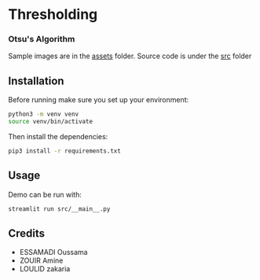 # Thresholding
### Otsu's Algorithm

Sample images are in the [assets](./assets) folder.
Source code is under the [src](./src/) folder

## Installation

Before running make sure you set up your environment:

```sh
python3 -m venv venv
source venv/bin/activate
```

Then install the dependencies:

```sh
pip3 install -r requirements.txt
```

## Usage

Demo can be run with:

```sh
streamlit run src/__main__.py
```

## Credits

- ESSAMADI Oussama
- ZOUIR Amine
- LOULID zakaria